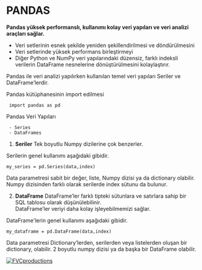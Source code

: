# PANDAS

**Pandas yüksek performanslı, kullanımı kolay veri yapıları ve veri analizi araçları sağlar.** 

 - Veri setlerinin esnek şekilde yeniden şekillendirilmesi ve döndürülmesini
 - Veri setlerinde yüksek performans birleştirmeyi
 - Diğer Python ve NumPy veri yapılarındaki düzensiz, farklı indeksli verilerin DataFrame nesnelerine dönüştürülmesini kolaylaştırır.
 
 Pandas ile veri analizi yapılırken kullanılan temel veri yapıları Seriler ve DataFrame’lerdir.
 
 Pandas kütüphanesinin import edilmesi
```
 import pandas as pd
```
 
 Pandas Veri Yapıları
 ```
  - Series
  - DataFrames
 ```
 
  1) **Seriler**
  Tek boyutlu Numpy dizilerine çok benzerler.
  
  Serilerin genel kullanımı aşağıdaki gibidir. 
  ```
  my_series = pd.Series(data,index)
  ```
  Data parametresi sabit bir değer, liste, Numpy dizisi ya da dictionary olabilir.
  Numpy dizisinden farklı olarak serilerde index sütunu da bulunur.
  
  2) **DataFrame**
  DataFrame’ler farklı tipteki sütunlara ve satırlara sahip bir SQL tablosu olarak düşünülebilinir.   
  DataFrame’ler veriyi daha kolay işleyebilmemizi sağlar.
  
  DataFrame'lerin genel kullanımı aşağıdaki gibidir. 
  ```
  my_dataframe = pd.DataFrame(data,index)
  ```
  Data parametresi Dictionary’lerden, serilerden veya listelerden oluşan bir dictionary, olabilir. 2  boyutlu numpy dizisi ya da başka bir DataFrame olabilir.
  
  
 <a href="http://fvcproductions.com"><img src="https://pandas.pydata.org/_static/pandas_logo.png" title="FVCproductions" alt="FVCproductions"></a>
